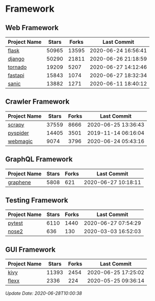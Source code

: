 # Framework

## Web Framework

| Project Name | Stars | Forks | Last Commit |
| ------------ | ----- | ----- | ----------- |
| [flask](https://github.com/pallets/flask) | 50965 | 13595 | 2020-06-24 16:56:41 |
| [django](https://github.com/django/django) | 50290 | 21811 | 2020-06-26 21:18:59 |
| [tornado](https://github.com/tornadoweb/tornado) | 19209 | 5207 | 2020-06-27 14:12:46 |
| [fastapi](https://github.com/tiangolo/fastapi) | 15843 | 1074 | 2020-06-27 18:32:34 |
| [sanic](https://github.com/huge-success/sanic) | 13882 | 1271 | 2020-06-11 18:40:12 |

## Crawler Framework

| Project Name | Stars | Forks | Last Commit |
| ------------ | ----- | ----- | ----------- |
| [scrapy](https://github.com/scrapy/scrapy) | 37559 | 8666 | 2020-06-25 13:36:43 |
| [pyspider](https://github.com/binux/pyspider) | 14405 | 3501 | 2019-11-14 06:16:04 |
| [webmagic](https://github.com/code4craft/webmagic) | 9074 | 3796 | 2020-06-24 05:43:16 |

## GraphQL Framework

| Project Name | Stars | Forks | Last Commit |
| ------------ | ----- | ----- | ----------- |
| [graphene](https://github.com/graphql-python/graphene) | 5808 | 621 | 2020-06-27 10:18:11 |

## Testing Framework

| Project Name | Stars | Forks | Last Commit |
| ------------ | ----- | ----- | ----------- |
| [pytest](https://github.com/pytest-dev/pytest) | 6110 | 1440 | 2020-06-27 07:54:29 |
| [nose2](https://github.com/nose-devs/nose2) | 636 | 130 | 2020-03-03 16:52:03 |

## GUI Framework

| Project Name | Stars | Forks | Last Commit |
| ------------ | ----- | ----- | ----------- |
| [kivy](https://github.com/kivy/kivy) | 11393 | 2454 | 2020-06-25 17:25:02 |
| [flexx](https://github.com/flexxui/flexx) | 2336 | 224 | 2020-05-25 09:36:14 |

*Update Date: 2020-06-28T10:00:38*